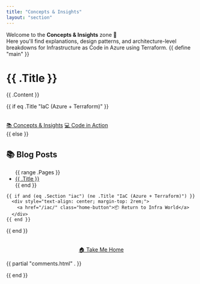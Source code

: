 ```yaml
---
title: "Concepts & Insights"
layout: "section"
---
```


Welcome to the **Concepts & Insights** zone 🧠  
Here you'll find explanations, design patterns, and architecture-level breakdowns for Infrastructure as Code in Azure using Terraform.
{{ define "main" }}
<main class="main">
  <h1>{{ .Title }}</h1>
  <p>{{ .Content }}</p>

  {{ if eq .Title "IaC (Azure + Terraform)" }}
    <div class="homepage-links" style="margin-top: 2rem;">
      <a class="button" href="/iac/concepts/">📚 Concepts & Insights</a>
      <a class="button" href="/iac/code-in-action/">💻 Code in Action</a>
    </div>
  {{ else }}
    <h2 style="margin-top: 2rem;">📚 Blog Posts</h2>
    <ul class="section-posts">
      {{ range .Pages }}
        <li><a href="{{ .RelPermalink }}" class="home-button">{{ .Title }}</a></li>
      {{ end }}
    </ul>

    {{ if and (eq .Section "iac") (ne .Title "IaC (Azure + Terraform)") }}
      <div style="text-align: center; margin-top: 2rem;">
        <a href="/iac/" class="home-button">📦 Return to Infra World</a>
      </div>
    {{ end }}
  {{ end }}

  <div style="text-align: center; margin-top: 2rem;">
    <a href="/" class="home-button">🏠 Take Me Home</a>
  </div>

  {{ partial "comments.html" . }}
</main>
{{ end }}





